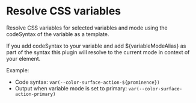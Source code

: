 # Resolve CSS variables

Resolve CSS variables for selected variables and mode using the codeSyntax of the variable as a template.

If you add codeSyntax to your variable and add ${variableModeAlias} as part of the syntax this plugin will resolve to the current mode in context of your element.

Example:

- Code syntax: `var(--color-surface-action-${prominence})`
- Output when variable mode is set to primary: `var(--color-surface-action-primary)`
